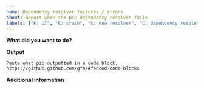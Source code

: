 ```yaml
---
name: Dependency resolver failures / errors
about: Report when the pip dependency resolver fails
labels: ["K: UX", "K: crash", "C: new resolver", "C: dependency resolution"]
---
```


<!--
Please provide as much information as you can about your failure, so that we can understand the root cause.

Try if your issue has been fixed in the in-development version of pip. Use the following command to install pip from master:

    python -m pip install -U "pip @ https://github.com/pypa/pip/archive/master.zip"
-->

**What did you want to do?**
<!-- Include any inputs you gave to pip, for example:

* Package requirements: any CLI arguments and/or your requirements.txt file
* Already installed packages, outputted via `pip freeze`
-->

**Output**

```
Paste what pip outputted in a code block. https://github.github.com/gfm/#fenced-code-blocks
```

**Additional information**

<!--
It would be great if you could also include your dependency tree. For this you can use pipdeptree: https://pypi.org/project/pipdeptree/

For users installing packages from a private repository or local directory, please try your best to describe your setup. We'd like to understand how to reproduce the error locally, so would need (at a minimum) a description of the packages you are trying to install, and a list of dependencies for each package.
-->
